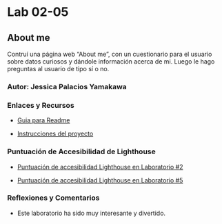 # Lab 02-05

## About me

Contruí una página web “About me”, con un cuestionario para el usuario sobre datos curiosos y dándole información acerca de mi.
Luego le hago preguntas al usuario de tipo sí o no.

### Autor: Jessica Palacios Yamakawa

### Enlaces y Recursos

* [Guia para Readme](https://entertechschool.github.io/code-201-guide/curriculum/class-02/README-template.html)

* [Instrucciones del proyecto](https://entertechschool.github.io/code-201-guide/curriculum/class-02/project-setup)

### Puntuación de Accesibilidad de Lighthouse

* [Puntuación de accesibilidad Lighthouse en Laboratorio #2](./img/lighthouse-lab02.jpg)

* [Puntuación de accesibilidad Lighthouse en Laboratorio #5](./img/lighthouse-lab05.JPG)

### Reflexiones y Comentarios

* Este laboratorio ha sido muy interesante y divertido.

